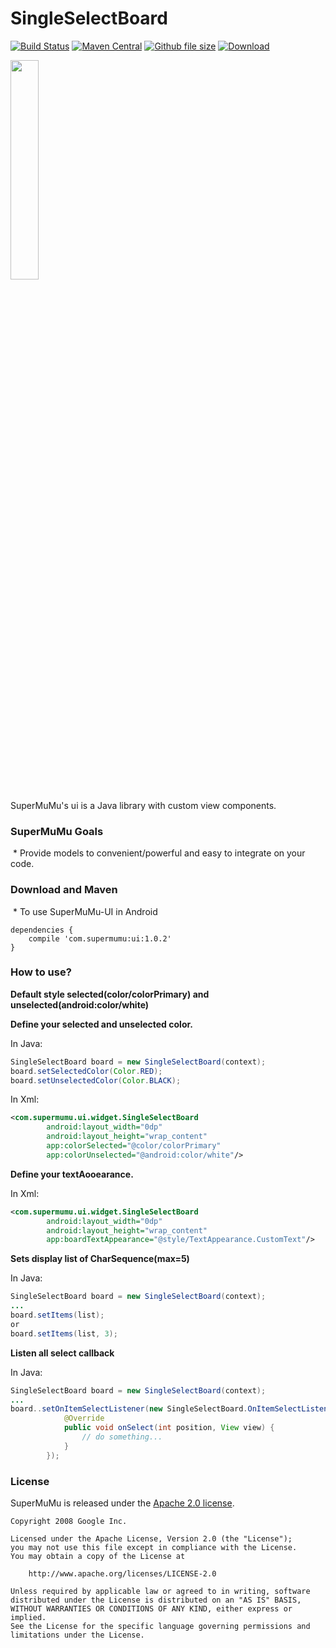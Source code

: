 SingleSelectBoard
=====
[![Build Status](https://travis-ci.org/com.supermumu/ui.svg?branch=master)](https://travis-ci.org/com.supermumu/ui)
[![Maven Central](https://maven-badges.herokuapp.com/maven-central/com.supermumu/ui/badge.svg)](https://maven-badges.herokuapp.com/maven-central/com.supermumu/ui)
[![Github file size](https://img.shields.io/github/size/webcaetano/craft/build/phaser-craft.min.js.svg)]()
[![Download](https://api.bintray.com/packages/supermumu/maven/ui/images/download.svg)](https://bintray.com/supermumu/maven/ui/_latestVersion)

<img src="https://user-images.githubusercontent.com/32517342/31512085-536bf2ee-afbc-11e7-8703-ed22f349fe13.png" width="30%" />

SuperMuMu's ui is a Java library with custom view components.

### SuperMuMu Goals
  * Provide models to convenient/powerful and easy to integrate on your code.

### Download and Maven
  * To use SuperMuMu-UI in Android
```
dependencies {
    compile 'com.supermumu:ui:1.0.2'
}
```

### How to use?
**Default style selected(color/colorPrimary) and unselected(android:color/white)**

**Define your selected and unselected color.**

In Java:
```java
SingleSelectBoard board = new SingleSelectBoard(context);
board.setSelectedColor(Color.RED);
board.setUnselectedColor(Color.BLACK);
```
In Xml:
```xml
<com.supermumu.ui.widget.SingleSelectBoard
        android:layout_width="0dp"
        android:layout_height="wrap_content"
        app:colorSelected="@color/colorPrimary"
        app:colorUnselected="@android:color/white"/>
```

**Define your textAooearance.**

In Xml:
```xml
<com.supermumu.ui.widget.SingleSelectBoard
        android:layout_width="0dp"
        android:layout_height="wrap_content"
        app:boardTextAppearance="@style/TextAppearance.CustomText"/>
```

**Sets display list of CharSequence(max=5)**

In Java:
```java
SingleSelectBoard board = new SingleSelectBoard(context);
...
board.setItems(list);
or
board.setItems(list, 3);
```

**Listen all select callback**

In Java:
```java
SingleSelectBoard board = new SingleSelectBoard(context);
...
board..setOnItemSelectListener(new SingleSelectBoard.OnItemSelectListener() {
            @Override
            public void onSelect(int position, View view) {
                // do something...
            }
        });
```
### License

SuperMuMu is released under the [Apache 2.0 license](LICENSE).

```
Copyright 2008 Google Inc.

Licensed under the Apache License, Version 2.0 (the "License");
you may not use this file except in compliance with the License.
You may obtain a copy of the License at

    http://www.apache.org/licenses/LICENSE-2.0

Unless required by applicable law or agreed to in writing, software
distributed under the License is distributed on an "AS IS" BASIS,
WITHOUT WARRANTIES OR CONDITIONS OF ANY KIND, either express or implied.
See the License for the specific language governing permissions and
limitations under the License.
```
